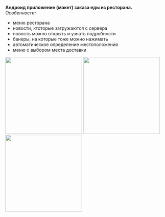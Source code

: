 **Андроид приложение (макет) заказа еды из ресторана.**  
_Особенности:_
  - меню ресторана
  - новости, ктоторые загружаются с сервера  
  - новость можно открыть и узнать подробности  
  - банеры, на которые тоже можно нажимать  
  - автоматическое определение местоположения  
  - меню с выбором места доставки  

  
<img src="https://user-images.githubusercontent.com/78957574/164439489-a137c7de-2773-4b58-b77a-e4024f4c1c07.jpg" width = "240">
<img src="https://user-images.githubusercontent.com/78957574/164439522-ee236590-709a-474e-8ed3-cd68954d4823.jpg" width = "240">
<img src="https://user-images.githubusercontent.com/78957574/164439513-4c54d699-d97f-40e7-b8f3-230c95bd1ace.jpg" width = "240">
